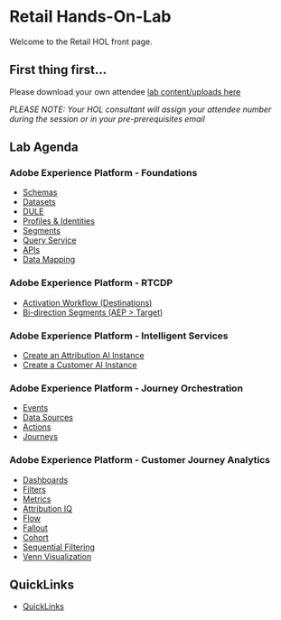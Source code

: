# Retail Hands-On-Lab

Welcome to the Retail HOL front page.

## First thing first...

Please download your own attendee [lab content/uploads here](https://github.com/adobe/AEP-Hands-on-Labs/blob/master/labs/retail/lab_downloads.md)

*PLEASE NOTE: Your HOL consultant will assign your attendee number during the session or in your pre-prerequisites email*

## Lab Agenda

### Adobe Experience Platform - Foundations
 - [Schemas](https://github.com/adobe/AEP-Hands-on-Labs/blob/master/labs/retail/Foundations/Schemas.md)
 - [Datasets](https://github.com/adobe/AEP-Hands-on-Labs/blob/master/labs/retail/Foundations/Datasets.md)
 - [DULE](https://github.com/adobe/AEP-Hands-on-Labs/blob/master/labs/retail/Foundations/DULE.md)
 - [Profiles & Identities](https://github.com/adobe/AEP-Hands-on-Labs/blob/master/labs/retail/Foundations/Profiles.md)
 - [Segments](https://github.com/adobe/AEP-Hands-on-Labs/blob/master/labs/retail/Foundations/Segments.md)
  - [Query Service](https://github.com/adobe/AEP-Hands-on-Labs/blob/master/labs/retail/Foundations/DeepDive%20QueryService.md)
 - [APIs](https://github.com/adobe/AEP-Hands-on-Labs/blob/master/labs/retail/Foundations/APIs.md)
 - [Data Mapping](https://github.com/adobe/AEP-Hands-on-Labs/blob/master/labs/retail/Foundations/Data%20Mapping.md)

### Adobe Experience Platform - RTCDP
- [Activation Workflow (Destinations) ](https://github.com/adobe/AEP-Hands-on-Labs/blob/master/labs/retail/Foundations/destinations.md)
- [Bi-direction Segments (AEP > Target) ](https://github.com/adobe/AEP-Hands-on-Labs/blob/master/labs/retail/Foundations/BidirectionalTarget.md)

### Adobe Experience Platform - Intelligent Services
- [Create an Attribution AI Instance](https://github.com/adobe/AEP-Hands-on-Labs/blob/master/labs/retail/Foundations/attributionai.md)
- [Create a Customer AI Instance](https://github.com/adobe/AEP-Hands-on-Labs/blob/master/labs/retail/Foundations/customerai.md)

### Adobe Experience Platform - Journey Orchestration
 - [Events](https://github.com/adobe/AEP-Hands-on-Labs/blob/master/labs/retail/Journey%20Orchestration/Exercise1-Events.md)
 - [Data Sources](https://github.com/adobe/AEP-Hands-on-Labs/blob/master/labs/retail/Journey%20Orchestration/Exercise2-DataSources.md)
 - [Actions](https://github.com/adobe/AEP-Hands-on-Labs/blob/master/labs/retail/Journey%20Orchestration/Exercise3-Action.md)
 - [Journeys](https://github.com/adobe/AEP-Hands-on-Labs/blob/master/labs/retail/Journey%20Orchestration/Exercise4-Journey.md)

### Adobe Experience Platform - Customer Journey Analytics 

 - [Dashboards](https://github.com/adobe/AEP-Hands-on-Labs/blob/master/labs/retail/Foundations/CJA-Dashboards.md)
 - [Filters](https://github.com/adobe/AEP-Hands-on-Labs/blob/master/labs/retail/Foundations/CJA-Filters.md)
 - [Metrics](https://github.com/adobe/AEP-Hands-on-Labs/blob/master/labs/retail/Foundations/CJA-Metrics.md)
 - [Attribution IQ](https://github.com/adobe/AEP-Hands-on-Labs/blob/master/labs/retail/Foundations/CJA-AttributionIQ.md)
 - [Flow](https://github.com/adobe/AEP-Hands-on-Labs/blob/master/labs/retail/Foundations/CJA-Flow.md)
 - [Fallout](https://github.com/adobe/AEP-Hands-on-Labs/blob/master/labs/retail/Foundations/CJA-Fallout.md)
 - [Cohort](https://github.com/adobe/AEP-Hands-on-Labs/blob/master/labs/retail/Foundations/CJA-Cohort.md)
 - [Sequential Filtering](https://github.com/adobe/AEP-Hands-on-Labs/blob/master/labs/retail/Foundations/CJA-SequentialFiltering.md)
 - [Venn Visualization](https://github.com/adobe/AEP-Hands-on-Labs/blob/master/labs/retail/Foundations/CJA-Venn.md)


## QuickLinks

 - [QuickLinks](https://github.com/adobe/AEP-Hands-on-Labs/blob/master/labs/quicklinks/quicklinks_retail.md)
